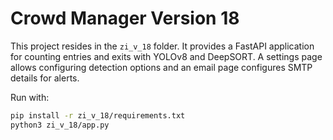# Crowd Manager Version 18

This project resides in the `zi_v_18` folder. It provides a FastAPI application for counting entries and exits with YOLOv8 and DeepSORT. A settings page allows configuring detection options and an email page configures SMTP details for alerts.

Run with:

```bash
pip install -r zi_v_18/requirements.txt
python3 zi_v_18/app.py
```
